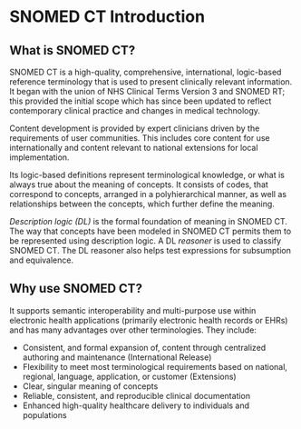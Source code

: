 # SNOMED CT Introduction

## What is SNOMED CT?

SNOMED CT is a high-quality, comprehensive, international, logic-based reference terminology that is used to present clinically relevant information. It began with the union of NHS Clinical Terms Version 3 and SNOMED RT; this provided the initial scope which has since been updated to reflect contemporary clinical practice and changes in medical technology. 

Content development is provided by expert clinicians driven by the requirements of user communities. This includes core content for use internationally and content relevant to national extensions for local implementation.

Its logic-based definitions represent terminological knowledge, or what is always true about the meaning of concepts. It consists of codes, that correspond to concepts, arranged in a polyhierarchical manner, as well as relationships between the concepts, which further define the meaning.

_Description logic (DL)_ is the formal foundation of meaning in SNOMED CT. The way that concepts have been modeled in SNOMED CT permits them to be represented using description logic. A DL _reasoner_ is used to classify SNOMED CT. The DL reasoner also helps test expressions for subsumption and equivalence.

## Why use SNOMED CT?

It supports semantic interoperability and multi-purpose use within electronic health applications (primarily electronic health records or EHRs) and has many advantages over other terminologies. They include:

  * Consistent, and formal expansion of, content through centralized authoring and maintenance (International Release)
  * Flexibility to meet most terminological requirements based on national, regional, language, application, or customer (Extensions)
  * Clear, singular meaning of concepts
  * Reliable, consistent, and reproducible clinical documentation
  * Enhanced high-quality healthcare delivery to individuals and populations

  

